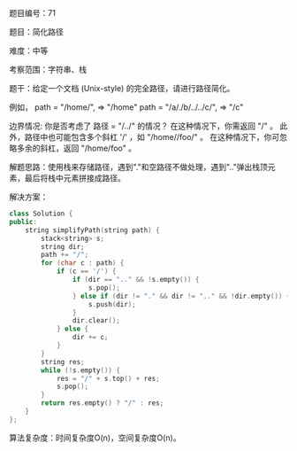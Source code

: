 题目编号：71

题目：简化路径

难度：中等

考察范围：字符串、栈

题干：给定一个文档 (Unix-style) 的完全路径，请进行路径简化。

例如，
path = "/home/", => "/home"
path = "/a/./b/../../c/", => "/c"

边界情况:
你是否考虑了 路径 = "/../" 的情况？
在这种情况下，你需返回 "/" 。
此外，路径中也可能包含多个斜杠 '/' ，如 "/home//foo/" 。
在这种情况下，你可忽略多余的斜杠，返回 "/home/foo" 。

解题思路：使用栈来存储路径，遇到"."和空路径不做处理，遇到".."弹出栈顶元素，最后将栈中元素拼接成路径。

解决方案：

```cpp
class Solution {
public:
    string simplifyPath(string path) {
        stack<string> s;
        string dir;
        path += "/";
        for (char c : path) {
            if (c == '/') {
                if (dir == ".." && !s.empty()) {
                    s.pop();
                } else if (dir != "." && dir != ".." && !dir.empty()) {
                    s.push(dir);
                }
                dir.clear();
            } else {
                dir += c;
            }
        }
        string res;
        while (!s.empty()) {
            res = "/" + s.top() + res;
            s.pop();
        }
        return res.empty() ? "/" : res;
    }
};
```

算法复杂度：时间复杂度O(n)，空间复杂度O(n)。